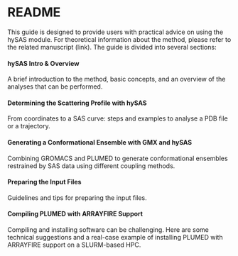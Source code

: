 # README
This guide is designed to provide users with practical advice on using the hySAS module. For theoretical information about the method, please refer to the related manuscript (link). The guide is divided into several sections:

#### hySAS Intro & Overview
A brief introduction to the method, basic concepts, and an overview of the analyses that can be performed.

#### Determining the Scattering Profile with hySAS
From coordinates to a SAS curve: steps and examples to analyse a PDB file or a trajectory.

#### Generating a Conformational Ensemble with GMX and hySAS
Combining GROMACS and PLUMED to generate conformational ensembles restrained by SAS data using different coupling methods.

#### Preparing the Input Files
Guidelines and tips for preparing the input files.

#### Compiling PLUMED with ARRAYFIRE Support
Compiling and installing software can be challenging. Here are some technical suggestions and a real-case example of installing PLUMED with ARRAYFIRE support on a SLURM-based HPC.
